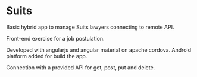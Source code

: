 # Suits
Basic hybrid app to manage Suits lawyers connecting to remote API.

Front-end exercise for a job postulation.

Developed with angularjs and angular material on apache cordova. Android platform added for build the app.

Connection with a provided API for get, post, put and delete.

